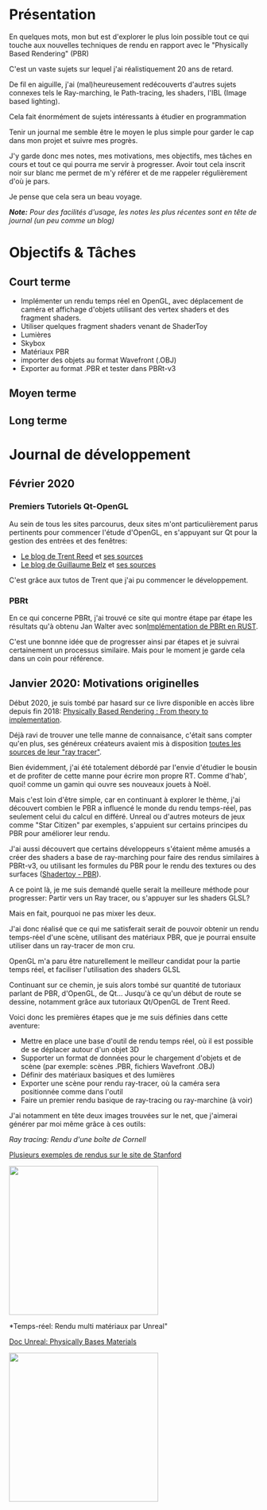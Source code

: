 # Présentation

En quelques mots, mon but est d'explorer le plus loin possible tout ce qui touche aux nouvelles techniques de rendu en rapport avec le "Physically Based Rendering" (PBR)

C'est un vaste sujets sur lequel j'ai réalistiquement 20 ans de retard.

De fil en aiguille, j'ai (mal)heureusement redécouverts d'autres sujets connexes tels le Ray-marching, le Path-tracing, les shaders, l'IBL (Image based lighting).

Cela fait énormément de sujets intéressants à étudier en programmation

Tenir un journal me semble être le moyen le plus simple pour garder le cap dans mon projet et suivre mes progrès. 

J'y garde donc mes notes, mes motivations, mes objectifs, mes tâches en cours et tout ce qui pourra me servir à progresser. 
Avoir tout cela inscrit noir sur blanc me permet de m'y référer et de me rappeler régulièrement d'où je pars.

Je pense que cela sera un beau voyage.

***Note:** Pour des facilités d'usage, les notes les plus récentes sont en tête de journal (un peu comme un blog)*

# Objectifs & Tâches
## Court terme

 - Implémenter un rendu temps réel en OpenGL, avec déplacement de caméra et affichage d'objets utilisant des vertex shaders et des fragment shaders.
 - Utiliser quelques fragment shaders venant de ShaderToy
 - Lumières
 - Skybox
 - Matériaux PBR
 - importer des objets au format Wavefront (.OBJ)
 - Exporter au format .PBR et tester dans PBRt-v3
 

## Moyen terme
## Long terme

# Journal de développement
## Février 2020
### Premiers Tutoriels Qt-OpenGL
Au sein de tous les sites parcourus, deux sites m'ont particulièrement parus pertinents pour commencer l'étude d'OpenGL, en s'appuyant sur Qt pour la gestion des entrées et des fenêtres:

 - [Le blog de Trent Reed](https://www.trentreed.net/topics/opengl/) et [ses sources](https://github.com/TReed0803/QtOpenGL/tree/tutorial-series)
 - [Le blog de Guillaume Belz](http://guillaume.belz.free.fr/doku.php?id=start#articles_opengl) et [ses sources](https://github.com/GuillaumeBelz/qt-opengl)
 
 C'est grâce aux tutos de Trent que j'ai pu commencer le développement.
 
 ### PBRt
 En ce qui concerne PBRt, j'ai trouvé ce site qui montre étape par étape les résultats qu'à obtenu Jan Walter avec son[Implémentation de PBRt en RUST](https://www.janwalter.org/jekyll/rendering/pbrt/rust/2017/05/08/pbrt-rust-v0_1_0.html). 
 
 C'est une bonnne idée que de progresser ainsi par étapes et je suivrai certainement un processus similaire. Mais pour le moment je garde cela dans un coin pour référence.

## Janvier 2020: Motivations originelles

Début 2020, je suis tombé par hasard sur ce livre disponible en accès libre depuis fin 2018: 
[Physically Based Rendering : From theory to implementation](http://www.pbr-book.org/3ed-2018/contents.html). 

Déjà ravi de trouver une telle manne de connaisance, c'était sans compter qu'en plus, ses généreux créateurs 
avaient mis à disposition [toutes les sources de leur "ray tracer"](https://github.com/mmp/pbrt-v3).

Bien évidemment, j'ai été totalement débordé par l'envie d'étudier le bousin et de profiter de cette manne pour
écrire mon propre RT. Comme d'hab', quoi! comme un gamin qui ouvre ses nouveaux jouets à Noël.

Mais c'est loin d'être simple, car en continuant à explorer le thème, j'ai découvert combien le PBR a influencé le
monde du rendu temps-réel, pas seulement celui du calcul en différé. Unreal ou d'autres moteurs de jeux comme "Star
Citizen" par exemples, s'appuient sur certains principes du PBR pour améliorer leur rendu.

J'ai aussi découvert que certains développeurs s'étaient même amusés a créer des shaders a base de ray-marching 
pour faire des rendus similaires à PBRt-v3, ou utilisant les formules du PBR pour le rendu des textures ou des 
surfaces ([Shadertoy - PBR](https://www.shadertoy.com/results?query=tag%3Dpbr)). 

A ce point là, je me suis demandé quelle serait la meilleure méthode pour progresser: Partir vers un Ray tracer, 
ou s'appuyer sur les shaders GLSL?

Mais en fait, pourquoi ne pas mixer les deux. 

J'ai donc réalisé que ce qui me satisferait serait de pouvoir obtenir un rendu temps-réel d'une scène, utilisant 
des matériaux PBR, que je pourrai ensuite utiliser dans un ray-tracer de mon cru.

OpenGL m'a paru être naturellement le meilleur candidat pour la partie temps réel, et faciliser l'utilisation 
des shaders GLSL

Continuant sur ce chemin, je suis alors tombé sur quantité de tutoriaux parlant de PBR, d'OpenGL, de Qt... Jusqu'à 
ce qu'un début de route se dessine, notamment grâce aux tutoriaux Qt/OpenGL de Trent Reed.

Voici donc les premières étapes que je me suis définies dans cette aventure:

 - Mettre en place une base d'outil de rendu temps réel, où il est possible de se déplacer autour d'un objet 3D
 - Supporter un format de données pour le chargement d'objets et de scène (par exemple: scènes .PBR, fichiers Wavefront .OBJ)
 - Définir des matériaux basiques et des lumières
 - Exporter une scène pour rendu ray-tracer, où la caméra sera positionnée comme dans l'outil
 - Faire un premier rendu basique de ray-tracing ou ray-marchine (à voir)
 
 J'ai notamment en tête deux images trouvées sur le net, que j'aimerai générer par moi même grâce à ces outils:
 
 *Ray tracing: Rendu d'une boîte de Cornell*
 
[Plusieurs exemples de rendus sur le site de Stanford](https://graphics.stanford.edu/~henrik/images/cbox.html)
 
<img src="https://graphics.stanford.edu/~henrik/images/imgs/cbox_pathtracing.jpg" width="300">
 
 *Temps-réel: Rendu multi matériaux par Unreal"

[Doc Unreal: Physically Bases Materials](https://docs.unrealengine.com/en-US/Engine/Rendering/Materials/PhysicallyBased/index.html)

<img src="https://docs.unrealengine.com/Images/Engine/Rendering/Materials/PhysicallyBased/measured_materials.png" width="300">

